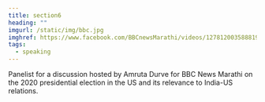 ```yaml
---
title: section6
heading: ""
imgurl: /static/img/bbc.jpg
imghref: https://www.facebook.com/BBCnewsMarathi/videos/1278120035888192
tags:
  - speaking
---
```

Panelist for a discussion hosted by Amruta Durve for BBC News Marathi on the 2020 presidential election in the US and its relevance to India-US relations.